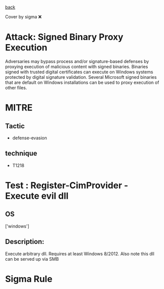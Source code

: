 [back](../index.md)

Cover by sigma :x: 

# Attack: Signed Binary Proxy Execution

 Adversaries may bypass process and/or signature-based defenses by proxying execution of malicious content with signed binaries. Binaries signed with trusted digital certificates can execute on Windows systems protected by digital signature validation. Several Microsoft signed binaries that are default on Windows installations can be used to proxy execution of other files.

# MITRE
## Tactic
  - defense-evasion

## technique
  - T1218

# Test : Register-CimProvider - Execute evil dll

## OS

 ['windows']

## Description:

 Execute arbitrary dll. Requires at least Windows 8/2012. Also note this dll can be served up via SMB


# Sigma Rule
